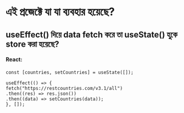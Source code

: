# এই প্রজেক্টে যা যা ব্যবহার হয়েছে?

## useEffect() দিয়ে data fetch করে তা useState() হুকে ‍store করা হয়েছে?

#### React:

```react
const [countries, setCountries] = useState([]);

useEffect(() => {
fetch("https://restcountries.com/v3.1/all")
.then((res) => res.json())
.then((data) => setCountries(data));
}, []);
```
